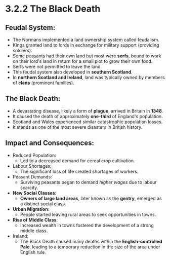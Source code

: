 # 3.2.2 The Black Death

## Feudal System:

- The Normans implemented a land ownership system called feudalism.
- Kings granted land to lords in exchange for military support (providing soldiers).
- Some peasants had their own land but most were **serfs**, bound to work on their lord's land in return for a small plot to grow their own food.
- Serfs were not permitted to leave the land.
- This feudal system also developed in **southern Scotland**.
- In **northern Scotland and Ireland**, land was typically owned by members of **clans** (prominent families).

## The Black Death:

- A devastating disease, likely a form of **plague**, arrived in Britain in **1348**.
- It caused the death of approximately **one-third** of England's population.
- Scotland and Wales experienced similar catastrophic population losses.
- It stands as one of the most severe disasters in British history.

## Impact and Consequences:

- Reduced Population:
    - Led to a decreased demand for cereal crop cultivation.
- Labour Shortages:
    - The significant loss of life created shortages of workers.
- Peasant Demands:
    - Surviving peasants began to demand *higher wages* due to labour scarcity.
- **New Social Classes**:
    - **Owners of large land areas**, later known as the **gentry**, emerged as a distinct social class.
- **Urban Migration**:
    - People started leaving rural areas to seek opportunities in towns.
- **Rise of Middle Class**:
    - Increased wealth in towns fostered the development of a strong middle class.
- Ireland:
    - The Black Death caused many deaths within the **English-controlled Pale**, leading to a temporary reduction in the size of the area under English rule.